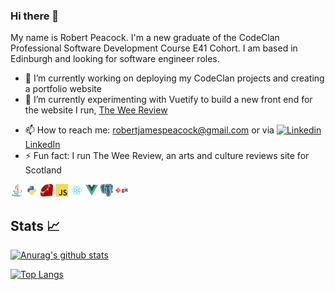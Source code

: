 ### Hi there 👋

My name is Robert Peacock. I'm a new graduate of the CodeClan Professional Software Development Course E41 Cohort. I am based in Edinburgh and looking for software engineer roles.

- 🔭 I’m currently working on deploying my CodeClan projects and creating a portfolio website
- 🌱 I’m currently experimenting with Vuetify to build a new front end for the website I run, [The Wee Review](https://theweereview.com)
<!-- - 👯 I’m looking to collaborate on ... -->
<!-- - 🤔 I’m looking for help with ... -->
<!-- - 💬 Ask me about ... -->
- 📫 How to reach me: robertjamespeacock@gmail.com or via [![Linkedin](https://i.stack.imgur.com/gVE0j.png) LinkedIn](https://www.linkedin.com/in/robertjamespeacock)
- ⚡ Fun fact: I run The Wee Review, an arts and culture reviews site for Scotland 

<code><img height="20" src="https://raw.githubusercontent.com/github/explore/80688e429a7d4ef2fca1e82350fe8e3517d3494d/topics/java/java.png"></code>
<code><img height="20" src="https://raw.githubusercontent.com/github/explore/80688e429a7d4ef2fca1e82350fe8e3517d3494d/topics/python/python.png"></code>
<code><img height="20" src="https://raw.githubusercontent.com/github/explore/80688e429a7d4ef2fca1e82350fe8e3517d3494d/topics/ruby/ruby.png"></code>
<code><img height="20" src="https://raw.githubusercontent.com/github/explore/80688e429a7d4ef2fca1e82350fe8e3517d3494d/topics/javascript/javascript.png"></code>
<code><img height="20" src="https://raw.githubusercontent.com/github/explore/80688e429a7d4ef2fca1e82350fe8e3517d3494d/topics/react/react.png"></code>
<code><img height="20" src="https://raw.githubusercontent.com/github/explore/80688e429a7d4ef2fca1e82350fe8e3517d3494d/topics/vue/vue.png"></code>
<code><img height="20" src="https://raw.githubusercontent.com/github/explore/80688e429a7d4ef2fca1e82350fe8e3517d3494d/topics/postgresql/postgresql.png"></code>
<code><img height="20" src="https://raw.githubusercontent.com/github/explore/80688e429a7d4ef2fca1e82350fe8e3517d3494d/topics/git/git.png"></code>

## Stats :chart_with_upwards_trend:

[![Anurag's github stats](https://github-readme-stats.vercel.app/api?username=peaky76&hide=issues,stars&show_icons=true)](https://github.com/anuraghazra/github-readme-stats)

[![Top Langs](https://github-readme-stats.vercel.app/api/top-langs/?username=peaky76&layout=compact&langs_count=8)](https://github.com/anuraghazra/github-readme-stats)



